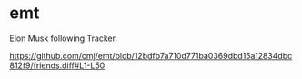 # emt
Elon Musk following Tracker.

https://github.com/cmj/emt/blob/12bdfb7a710d771ba0369dbd15a12834dbc812f9/friends.diff#L1-L50
